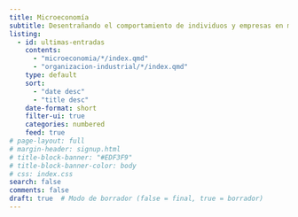 ```yaml
---
title: Microeconomía
subtitle: Desentrañando el comportamiento de individuos y empresas en mercados específicos.
listing:
  - id: ultimas-entradas
    contents: 
      - "microeconomia/*/index.qmd"
      - "organizacion-industrial/*/index.qmd"
    type: default
    sort: 
      - "date desc"
      - "title desc"
    date-format: short
    filter-ui: true
    categories: numbered
    feed: true
# page-layout: full
# margin-header: signup.html
# title-block-banner: "#EDF3F9"
# title-block-banner-color: body
# css: index.css
search: false
comments: false
draft: true  # Modo de borrador (false = final, true = borrador)
---
```

